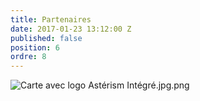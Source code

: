 ```yaml
---
title: Partenaires
date: 2017-01-23 13:12:00 Z
published: false
position: 6
ordre: 8
---
```


![Carte avec logo Astérism Intégré.jpg.png](/uploads/Carte%20avec%20logo%20Ast%C3%A9rism%20Int%C3%A9gr%C3%A9.jpg.png)
